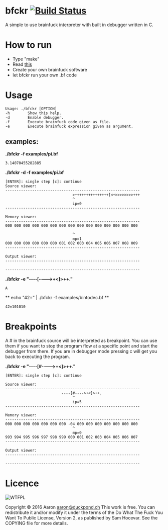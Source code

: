# bfckr [![Build Status](https://travis-ci.org/id101010/bfckr.svg?branch=master)](https://travis-ci.org/id101010/bfckr)
A simple to use brainfuck interpreter with built in debugger written in C.

# How to run
* Type "make"
* Read [this](https://en.wikipedia.org/wiki/Brainf**k)
* Create your own brainfuck software
* let bfckr run your own .bf code

# Usage
~~~~
Usage: ./bfckr [OPTION]
-h        Show this help.
-d        Enable debugger.
-f        Execute brainfuck code given as file.
-e        Execute brainfuck expression given as argument.
~~~~

## examples:

**./bfckr -f examples/pi.bf**
~~~~
3.14070455282885
~~~~

**./bfckr -d -f examples/pi.bf**
~~~~
[ENTER]: single step [c]: continue
Source viewer:                                            
------------------------------------------------------------
                              >+++++++++++++++[<+>>>>>>>>+++
                              ^                             
                              ip=0                         
------------------------------------------------------------

Memory viewer:                                            
------------------------------------------------------------
000 000 000 000 000 000 000 000 000 000 000 000 000 000 000 

                              ^                             
                              mp=1                         
000 000 000 000 000 000 001 002 003 004 005 006 007 008 009 
------------------------------------------------------------

Output viewer:                                              
------------------------------------------------------------

------------------------------------------------------------
~~~~

**./bfckr -e "----[---->+<]>++."**
~~~~
A
~~~~

** echo "42=" | ./bfckr -f examples/bintodec.bf **
~~~
42=101010
~~~

# Breakpoints

A # in the brainfuck source will be interpreted as breakpoint. You can use them if you want to stop the program flow at a specific point and start the debugger from there. If you are in debugger mode pressing c will get you back to executing the program.

**./bfckr -e "----[#---->+<]>++."**
~~~~
[ENTER]: single step [c]: continue

Source viewer:                                            
------------------------------------------------------------
                         ----[#---->+<]>++.
                              ^                             
                              ip=5                         
------------------------------------------------------------

Memory viewer:                                            
------------------------------------------------------------
000 000 000 000 000 000 000 -04 000 000 000 000 000 000 000 
                              ^                             
                              mp=0                         
993 994 995 996 997 998 999 000 001 002 003 004 005 006 007 
------------------------------------------------------------

Output viewer:                                              
------------------------------------------------------------

------------------------------------------------------------
~~~~

# Licence

![WTFPL](http://www.wtfpl.net/wp-content/uploads/2012/12/logo-220x1601.png)

Copyright © 2016 Aaron aaron@duckpond.ch
This work is free. You can redistribute it and/or modify it under the
terms of the Do What The Fuck You Want To Public License, Version 2,
as published by Sam Hocevar. See the COPYING file for more details.

